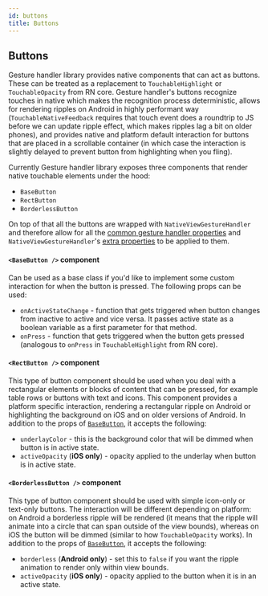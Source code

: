 ```yaml
---
id: buttons
title: Buttons
---
```


## Buttons

Gesture handler library provides native components that can act as buttons. These can be treated as a replacement to `TouchableHighlight` or `TouchableOpacity` from RN core. Gesture handler's buttons recognize touches in native which makes the recognition process deterministic, allows for rendering ripples on Android in highly performant way (`TouchableNativeFeedback` requires that touch event does a roundtrip to JS before we can update ripple effect, which makes ripples lag a bit on older phones), and provides native and platform default interaction for buttons that are placed in a scrollable container (in which case the interaction is slightly delayed to prevent button from highlighting when you fling).

Currently Gesture handler library exposes three components that render native touchable elements under the hood:
 - `BaseButton`
 - `RectButton`
 - `BorderlessButton`

On top of that all the buttons are wrapped with `NativeViewGestureHandler` and therefore allow for all the [common gesture handler properties](#common-gesturehandler-properties) and `NativeViewGestureHandler`'s [extra properties](#nativeviewgesturehandler-extra-properties) to be applied to them.

#### `<BaseButton />` component

Can be used as a base class if you'd like to implement some custom interaction for when the button is pressed. The following props can be used:
 - `onActiveStateChange` - function that gets triggered when button changes from inactive to active and vice versa. It passes active state as a boolean variable as a first parameter for that method.
 - `onPress` - function that gets triggered when the button gets pressed (analogous to `onPress` in `TouchableHighlight` from RN core).

#### `<RectButton />` component

This type of button component should be used when you deal with a rectangular elements or blocks of content that can be pressed, for example table rows or buttons with text and icons. This component provides a platform specific interaction, rendering a rectangular ripple on Android or highlighting the background on iOS and on older versions of Android. In addition to the props of [`BaseButton`](#basebutton-component), it accepts the following:
 - `underlayColor` - this is the background color that will be dimmed when button is in active state.
 - `activeOpacity` (**iOS only**) - opacity applied to the underlay when button is in active state.

#### `<BorderlessButton />` component

This type of button component should be used with simple icon-only or text-only buttons. The interaction will be different depending on platform: on Android a borderless ripple will be rendered (it means that the ripple will animate into a circle that can span outside of the view bounds), whereas on iOS the button will be dimmed (similar to how `TouchableOpacity` works). In addition to the props of [`BaseButton`](#basebutton-component), it accepts the following:
 - `borderless` (**Android only**) - set this to `false` if you want the ripple animation to render only within view bounds.
 - `activeOpacity` (**iOS only**) - opacity applied to the button when it is in an active state.
